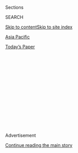 <div id="app">

<div>

<div>

<div>

<div class="NYTAppHideMasthead css-1q2w90k e1suatyy0">

<div class="section css-ui9rw0 e1suatyy2">

<div class="css-eph4ug er09x8g0">

<div class="css-6n7j50">

</div>

<span class="css-1dv1kvn">Sections</span>

<div class="css-10488qs">

<span class="css-1dv1kvn">SEARCH</span>

</div>

[Skip to content](#site-content)[Skip to site index](#site-index)

</div>

<div id="masthead-section-label" class="css-1wr3we4 eaxe0e00">

[Asia
Pacific](https://www.nytimes.com/section/world/asia)

</div>

<div class="css-10698na e1huz5gh0">

</div>

</div>

<div id="masthead-bar-one" class="section hasLinks css-15hmgas e1csuq9d3">

<div class="css-uqyvli e1csuq9d0">

</div>

<div class="css-1uqjmks e1csuq9d1">

</div>

<div class="css-9e9ivx">

[](https://myaccount.nytimes.com/auth/login?response_type=cookie&client_id=vi)

</div>

<div class="css-1bvtpon e1csuq9d2">

[Today’s
Paper](https://www.nytimes.com/section/todayspaper)

</div>

</div>

</div>

</div>

<div data-aria-hidden="false">

<div id="site-content" data-role="main">

<div>

<div class="css-1aor85t" style="opacity:0.000000001;z-index:-1;visibility:hidden">

<div class="css-1hqnpie">

<div class="css-epjblv">

<span class="css-17xtcya">[Asia
Pacific](/section/world/asia)</span><span class="css-x15j1o">|</span><span class="css-fwqvlz">Scandal
and Infighting Erupt Within India’s Ailing Congress
Party</span>

</div>

<div class="css-k008qs">

<div class="css-1iwv8en">

<span class="css-18z7m18"></span>

<div>

</div>

</div>

<span class="css-1n6z4y">https://nyti.ms/32Lw0zP</span>

<div class="css-1705lsu">

<div class="css-4xjgmj">

<div class="css-4skfbu" data-role="toolbar" data-aria-label="Social Media Share buttons, Save button, and Comments Panel with current comment count" data-testid="share-tools">

  - 
  - 
  - 
  - 
    
    <div class="css-6n7j50">
    
    </div>

  - 

</div>

</div>

</div>

</div>

</div>

</div>

<div id="NYT_TOP_BANNER_REGION" class="css-13pd83m">

</div>

<div id="top-wrapper" class="css-1sy8kpn">

<div id="top-slug" class="css-l9onyx">

Advertisement

</div>

[Continue reading the main
story](#after-top)

<div class="ad top-wrapper" style="text-align:center;height:100%;display:block;min-height:250px">

<div id="top" class="place-ad" data-position="top" data-size-key="top">

</div>

</div>

<div id="after-top">

</div>

</div>

<div>

<div id="sponsor-wrapper" class="css-1hyfx7x">

<div id="sponsor-slug" class="css-19vbshk">

Supported by

</div>

[Continue reading the main
story](#after-sponsor)

<div id="sponsor" class="ad sponsor-wrapper" style="text-align:center;height:100%;display:block">

</div>

<div id="after-sponsor">

</div>

</div>

<div class="css-186x18t">

</div>

<div class="css-1vkm6nb ehdk2mb0">

# Scandal and Infighting Erupt Within India’s Ailing Congress Party

</div>

Sachin Pilot, a prominent Congress politician, has been sidelined after
being accused of bribing members to defect to Narendra Modi’s Bharatiya
Janata Party.

<div class="css-79elbk" data-testid="photoviewer-wrapper">

<div class="css-z3e15g" data-testid="photoviewer-wrapper-hidden">

</div>

<div class="css-1a48zt4 ehw59r15" data-testid="photoviewer-children">

![<span class="css-16f3y1r e13ogyst0" data-aria-hidden="true">Indian
National Congress party supporters cheering for Sachin Pilot during a
celebration of the party's victory in local elections in Jaipur,
Rajasthan, last
year.</span><span class="css-cnj6d5 e1z0qqy90" itemprop="copyrightHolder"><span class="css-1ly73wi e1tej78p0">Credit...</span><span><span>Prabhakar
Sharma/Hindustan Times, via Getty
Images</span></span></span>](https://static01.nyt.com/images/2020/07/23/world/23india-congress1/23india-congress1-articleLarge.jpg?quality=75&auto=webp&disable=upscale)

</div>

</div>

<div class="css-18e8msd">

<div class="css-pdw9fk epjyd6m0">

<div class="css-1txwxcy ey68jwv0" data-aria-hidden="true">

[![Kai
Schultz](https://static01.nyt.com/images/2019/11/22/reader-center/author-kai-schultz/author-kai-schultz-thumbLarge.png
"Kai Schultz")](https://www.nytimes.com/by/kai-schultz)[![Suhasini
Raj](https://static01.nyt.com/images/2019/11/22/reader-center/author-Suhasini-Raj/author-Suhasini-Raj-thumbLarge.png
"Suhasini Raj")](https://www.nytimes.com/by/suhasini-raj)

</div>

<div class="css-1baulvz">

By [<span class="css-1baulvz" itemprop="name">Kai
Schultz</span>](https://www.nytimes.com/by/kai-schultz) and
[<span class="css-1baulvz last-byline" itemprop="name">Suhasini
Raj</span>](https://www.nytimes.com/by/suhasini-raj)

</div>

</div>

  - 
    
    <div class="css-ld3wwf e16638kd2">
    
    July 23,
    2020
    
    </div>

  - 
    
    <div class="css-4xjgmj">
    
    <div class="css-d8bdto" data-role="toolbar" data-aria-label="Social Media Share buttons, Save button, and Comments Panel with current comment count" data-testid="share-tools">
    
      - 
      - 
      - 
      - 
        
        <div class="css-6n7j50">
        
        </div>
    
      - 
    
    </div>
    
    </div>

</div>

</div>

<div class="section meteredContent css-1r7ky0e" name="articleBody" itemprop="articleBody">

<div class="css-1fanzo5 StoryBodyCompanionColumn">

<div class="css-53u6y8">

JAIPUR, India — As the once-formidable Indian National Congress party
began to crumble in recent years, Sachin Pilot, a young, well-connected
politician, stepped up to help his bloc [weather one crisis after
another](https://www.deccanherald.com/opinion/congress-portrait-of-a-party-in-decline-746460.html).

Mr. Pilot’s parents were Congress stalwarts and served in elite
government positions. He is close with members of the Gandhi family, who
have controlled the party for decades, dominating India’s electorate
until Prime Minister Narendra Modi first swept into office six years ago
on a wave of Hindu nationalism.

Many thought Mr. Pilot, 42, who represented Congress as deputy chief
minister in the northern state of Rajasthan, had the perfect résumé to
lead the party to a rebirth.

Instead, India’s political establishment has been jolted by accusations
this month that Mr. Pilot was secretly working on behalf of Mr. Modi’s
Bharatiya Janata Party, possibly in an effort to depose a chief minister
he had fallen out with. Mr. Pilot has denied those accusations.

</div>

</div>

<div class="css-1fanzo5 StoryBodyCompanionColumn">

<div class="css-53u6y8">

Congress loyalists fear the scandal is another severe blow to the
survival of the party, which led the country to independence more than
70 years ago but has been cracking internally under the weight of huge
Bharatiya Janata Party victories led by Mr. Modi. Party officials in
Rajasthan immediately called for dozens of Congress politicians to move
into a hotel in a desperate effort to keep them from defecting.

As the country’s political discourse has been dominated by nationalism
and Hindu-centric policies, many also worry that the weakness of
Congress, which traditionally has championed minorities, harms India’s
democracy more broadly.

The scandal broke out in recent days when party officials accused Mr.
Pilot of [offering multimillion-dollar
bribes](https://theprint.in/politics/sachin-pilot-offered-me-rs-35-crore-to-join-bjp-says-congress-mla/464610/)
to fellow Congress leaders and urging them to defect to the Bharatiya
Janata Party over a period of several months.

The fallout was swift and unforgiving. Party leadership removed Mr.
Pilot from his post and accused 18 other politicians of colluding with
him. Ashok Gehlot, the chief minister in Rajasthan, called his deputy a
“worthless person” and released audiotapes that he said implicated Mr.
Pilot in a conspiracy to buy off officials “like goats in a market.”

“Speaking good English, giving good quotes and being handsome isn’t
everything,” Mr. Gehlot [told
reporters](https://www.ndtv.com/india-news/rajasthan-crisis-ashok-gehlot-on-sachin-pilot-handsome-with-good-english-not-enough-2263222).

</div>

</div>

<div class="css-1fanzo5 StoryBodyCompanionColumn">

<div class="css-53u6y8">

Mr. Pilot, who did not respond to requests from The New York Times for
comment, [maintained his innocence in an interview with India
Today](https://www.indiatoday.in/india/story/exclusive-sachin-pilot-interview-congress-rajasthan-political-crisis-ashok-gehlot-1700675-2020-07-15),
insisting that he had no intention of joining the Bharatiya Janata
Party. He accused Mr. Gehlot of trying to “humiliate me” and block him
from a bigger role in the Congress party.

It was one of the most public expressions yet of resentment within
Congress that the party is failing to make room for a younger group of
leaders to emerge. The upshot is that Mr. Modi’s party is stronger than
ever.  
  
Gilles Verniers, an assistant professor of political science at Ashoka
University, said Congress has failed to give incentives to officials to
stick with the party, leading some to “seek greener pastures.” In recent
years, dozens of senior Congress leaders have [left the
party](https://www.theweek.in/news/india/2020/03/12/aaya-ram-gaya-ram-a-contemporary-history-of-defections-to-the-bjp.html),
fed up with a lack of visionary leadership.

Mr. Modi’s B.J.P. has seized on the turmoil, steadily undermining
Congress in the few states that it still controls. In Madhya Pradesh,
Jyotiraditya Scindia, another Congress star who was close to the Gandhis
and came from a long line of princes, defected [to the
B.J.P.](https://www.indiatoday.in/india/story/madhya-pradesh-govt-crisis-floor-test-kamal-nath-congress-bjp-1657768-2020-03-20)
in March, causing Congress to lose its fragile hold on the state
government.

</div>

</div>

<div class="css-79elbk" data-testid="photoviewer-wrapper">

<div class="css-z3e15g" data-testid="photoviewer-wrapper-hidden">

</div>

<div class="css-1a48zt4 ehw59r15" data-testid="photoviewer-children">

![<span class="css-16f3y1r e13ogyst0" data-aria-hidden="true">The former
senior Congress leader Jyotiraditya Scindia attending a meeting at the
Bharatiya Janata Party office in New Delhi in
March.</span><span class="css-cnj6d5 e1z0qqy90" itemprop="copyrightHolder"><span class="css-1ly73wi e1tej78p0">Credit...</span><span>Rajat
Gupta/EPA, via
Shutterstock</span></span>](https://static01.nyt.com/images/2020/07/23/world/23india-congress4/merlin_170339556_44034c8b-3ed4-4108-93e2-30faab2edb6a-articleLarge.jpg?quality=75&auto=webp&disable=upscale)

</div>

</div>

<div class="css-1fanzo5 StoryBodyCompanionColumn">

<div class="css-53u6y8">

In an interview, Satish Poonia, the president of the B.J.P. in
Rajasthan, said “all of the allegations against us are false.” Instead,
he described the conflict as a bitter generational rift between Mr.
Pilot and older Congress leaders like Mr. Gehlot, 69 — a view also
shared by many within Congress.

India has a long history of power grabs and high-level defections, and
local news outlets have published [accounts from unnamed B.J.P.
officials in Rajasthan describing a political coup attempt gone
awry](https://www.indiatoday.in/india-today-insight/story/was-sachin-pilot-working-with-the-bjp-1701025-2020-07-16),
with a disgruntled Mr. Pilot at its
center.

[Rajasthan](https://www.ndtv.com/india-news/rajasthan-action-today-3rd-congress-meet-court-battle-2266139)
is a large, politically competitive state, and home to some of India’s
vital heritage and cultural sites. Congress controls 107 seats in the
state legislature, barely enough to form a majority government. Just a
few crossovers would shift the balance of power to the B.J.P.

</div>

</div>

<div class="css-1fanzo5 StoryBodyCompanionColumn">

<div class="css-53u6y8">

Congress leaders in Rajasthan are deeply rattled. Last week, Mr.
Gehlot’s government moved more than 100 elected officials into the
Fairmont Hotel, a five-star resort in the city of Jaipur, the capital of
Rajasthan, hoping to prevent them from leaving for the B.J.P. The fear
was that if the lawmakers remained at home, it would be easier to bribe
or entice them to defect.

On a recent day this week, riot buses and police officers dressed in
camouflage blocked the resort’s entrance. Inside, politicians attended
yoga classes and watched Bollywood movies in a marble-floored lobby.

Rafeek Khan, a member of Rajasthan’s Legislative Assembly who is among
those staying at the hotel, said he had no idea when they would be
allowed to leave.

“The B.J.P. is playing with democracy,” he said. “They think one can be
bought if enough money is offered. That is the message the B.J.P. is
sending to the electorate.”

In the coming days, Rajasthan’s legislature is [expected to
decide](https://www.news18.com/news/politics/relief-for-sachin-pilot-as-rajasthan-high-court-says-no-action-against-rebel-mlas-till-friday-2727109.html)
whether Mr. Pilot and the 18 other rebel officials will lose their
seats, which would make forming a new government under the B.J.P. much
tougher.

The decline of Congress accelerated last year, when [Rahul
Gandhi](https://www.nytimes.com/2014/05/01/world/asia/political-stumbling-leaves-an-indian-heir-less-apparent.html),
the great-grandson of India’s first prime minister, Jawaharlal Nehru,
[resigned](https://www.nytimes.com/2019/07/03/world/asia/rahul-gandhi-resigns.html)
from his post as president after a humiliating general election defeat
against Mr. Modi.

</div>

</div>

<div class="css-79elbk" data-testid="photoviewer-wrapper">

<div class="css-z3e15g" data-testid="photoviewer-wrapper-hidden">

</div>

<div class="css-1a48zt4 ehw59r15" data-testid="photoviewer-children">

<div class="css-1xdhyk6 erfvjey0">

<span class="css-1ly73wi e1tej78p0">Image</span>

<div class="css-zjzyr8">

<div data-testid="lazyimage-container" style="height:243.6px">

</div>

</div>

</div>

<span class="css-16f3y1r e13ogyst0" data-aria-hidden="true">Cutouts of
Rahul Gandhi, center, his sister Priyanka Gandhi, right, and mother
Sonia Gandhi, left, at a rally in New Delhi last
year.</span><span class="css-cnj6d5 e1z0qqy90" itemprop="copyrightHolder"><span class="css-1ly73wi e1tej78p0">Credit...</span><span>Rajat
Gupta/EPA, via Shutterstock</span></span>

</div>

</div>

<div class="css-1fanzo5 StoryBodyCompanionColumn">

<div class="css-53u6y8">

Many Indians see the Congress party as a protector of the nation’s
founding secular values, but far too beholden to the Gandhis, who are
often perceived as a symbol of India’s Anglicized upper class. Mr.
Gandhi, his mother, Sonia, who assumed the role of interim president,
and his sister, Priyanka, all still call the party’s shots.

</div>

</div>

<div class="css-1fanzo5 StoryBodyCompanionColumn">

<div class="css-53u6y8">

Mr. Modi continually hammers Congress for being a family dynasty, and
his party’s embrace of a brawny Hindu nationalism that emphasizes
India’s Hindu heritage has tracked well with voters.

Rasheed Kidwai, a former journalist who wrote a book about Sonia Gandhi,
said Congress simply could not compete. “They are going through the
motions,” he said. “They are very demoralized. They don’t have any
hope.”

  
Analysts say trouble has been brewing for Congress in Rajasthan since
2018, when the party scored a victory over the B.J.P. in state elections
and retook control of the state government after five years in the
opposition.

In his interview with India Today, Mr. Pilot said he proposed himself as
chief minister, citing his role in helping secure that win. But he
ultimately relented to an agreement to take the second spot behind Mr.
Gehlot under the impression that he would soon be elevated.

Mr. Pilot, whose name comes from the fact that his father was a
decorated combat pilot, apparently felt sidelined by Mr. Gehlot, and
bitterness between the men grew.

“This was a badly handled show and one more state could slip out of
Congress’ hands,” said Neerja Chowdhury, a political analyst in New
Delhi. “It is a failure of national leadership.”

Hari Kumar and Jeffrey Gettleman contributed reporting from New Delhi.

</div>

</div>

<div>

</div>

</div>

<div>

</div>

<div>

</div>

<div>

</div>

<div>

<div id="bottom-wrapper" class="css-1ede5it">

<div id="bottom-slug" class="css-l9onyx">

Advertisement

</div>

[Continue reading the main
story](#after-bottom)

<div id="bottom" class="ad bottom-wrapper" style="text-align:center;height:100%;display:block;min-height:90px">

</div>

<div id="after-bottom">

</div>

</div>

</div>

</div>

</div>

## Site Index

<div>

</div>

## Site Information Navigation

  - [© <span>2020</span> <span>The New York Times
    Company</span>](https://help.nytimes.com/hc/en-us/articles/115014792127-Copyright-notice)

<!-- end list -->

  - [NYTCo](https://www.nytco.com/)
  - [Contact
    Us](https://help.nytimes.com/hc/en-us/articles/115015385887-Contact-Us)
  - [Work with us](https://www.nytco.com/careers/)
  - [Advertise](https://nytmediakit.com/)
  - [T Brand Studio](http://www.tbrandstudio.com/)
  - [Your Ad
    Choices](https://www.nytimes.com/privacy/cookie-policy#how-do-i-manage-trackers)
  - [Privacy](https://www.nytimes.com/privacy)
  - [Terms of
    Service](https://help.nytimes.com/hc/en-us/articles/115014893428-Terms-of-service)
  - [Terms of
    Sale](https://help.nytimes.com/hc/en-us/articles/115014893968-Terms-of-sale)
  - [Site
    Map](https://spiderbites.nytimes.com)
  - [Help](https://help.nytimes.com/hc/en-us)
  - [Subscriptions](https://www.nytimes.com/subscription?campaignId=37WXW)

</div>

</div>

</div>

</div>
